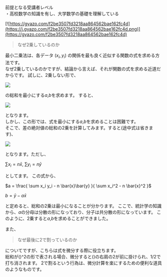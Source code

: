 前提となる受講者レベル  
・高校数学の知識を有し、大学数学の基礎を理解している

[![https://gyazo.com/f2be3507fd3218aa864562bae162fc4d](https://i.gyazo.com/f2be3507fd3218aa864562bae162fc4d.png)](https://gyazo.com/f2be3507fd3218aa864562bae162fc4d)

> なぜ2乗しているのか

最小二乗法は、各データ
$(x_i,y_i)$
の関係を最も良く近似する関数の式を求める方法です。  
なぜ2乗しているのかですが、結論から言えば、それが関数の式を求める近道だからです。
試しに、2乗しない形で、

<img src = "https://latex.codecogs.com/png.latex?$y_i&space;-&space;(ax_i&space;&plus;&space;b)$">

の総和を最小にする$a$,$b$を求めます。
すると、  

<img src = "https://latex.codecogs.com/png.latex?$n&space;\left&space;|&space;y_i&space;-&space;(ax_i&space;&plus;&space;b)&space;\right&space;|$">

となります。  
しかし、この形では、式を最小にする$a$,$b$を求めることは困難です。  
そこで、差の絶対値の総和の2乗を計算してみます。すると(途中式は省きます)、

<img src = "https://latex.codecogs.com/png.latex?$n\{&space;b&space;-&space;(&space;\bar{y}&space;-&space;a&space;\bar{x}&space;)&space;\}^2&space;&plus;&space;\left&space;(&space;\sum&space;x_i^2&space;-&space;n&space;\bar{x}^2&space;\right&space;)&space;\left\{&space;a&space;-&space;\frac{&space;\sum&space;x_i&space;y_i&space;-&space;n&space;\bar{x}\bar{y}&space;}{&space;\sum&space;x_i^2&space;-&space;n&space;\bar{x}^2&space;}&space;\right\}^2$&space;$&plus;&space;\sum&space;y_i^2&space;-&space;n&space;\bar{y}^2&space;-&space;\frac{&space;(\sum&space;x_i&space;y_i&space;-&space;n&space;\bar{x}\bar{y})^2&space;}{&space;\sum&space;x_i^2&space;-&space;n&space;\bar{x}^2&space;}$">

となります。ただし、  

$\sum x_i = n \bar{x}$, $\sum y_i = n \bar{y}$

としてます。
この式から、

$a = \frac{ \sum x_i y_i - n \bar{x}\bar{y} }{ \sum x_i^2 - n \bar{x}^2 }$

$b = \bar{y} - a \bar{x}$

と定めると、総和の2乗は最小になることが分かります。
ここで、統計学の知識から、$a$の分母は分散の形になっており、分子は共分散の形になっています。
このように、2乗すると$a$,$b$を求めることができました。

また、

> なぜ最後に2で割っているのか

についてですが、こちらは式を微分する際に役立ちます。  
総和が()^2の形で表される場合、微分すると()の右肩の2が前に掛けられ、$1/2$で打ち消されます。
2で割るという行為は、微分計算を楽にするための便利な道具のようなものです。
